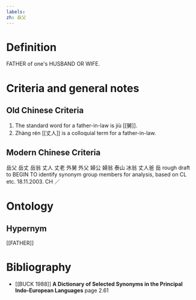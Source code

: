 ```yaml
---
labels: 
zh: 岳父
---
```


# Definition
FATHER of one's HUSBAND OR WIFE.
# Criteria and general notes
## Old Chinese Criteria
1. The standard word for a father-in-law is jiù [[舅]].
2. Zhàng rén [[丈人]] is a colloquial term for a father-in-law.
## Modern Chinese Criteria
岳父
岳丈
岳翁
丈人
丈老
外舅
外父
婦公
婦翁
泰山
冰翁
丈人爸
岳
rough draft to BEGIN TO identify synonym group members for analysis, based on CL etc. 18.11.2003. CH ／
# Ontology

## Hypernym
[[FATHER]]
# Bibliography
- [[BUCK 1988]]
**A Dictionary of Selected Synonyms in the Principal Indo-European Languages** page 2.61
